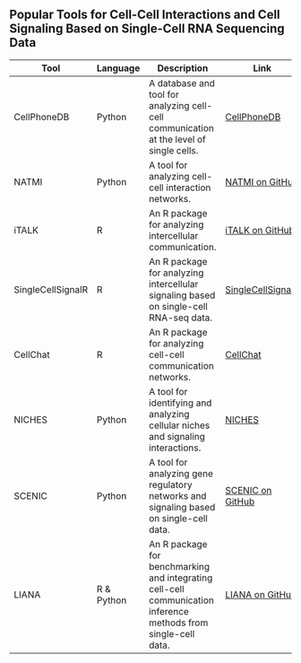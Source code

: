 ## Popular Tools for Cell-Cell Interactions and Cell Signaling Based on Single-Cell RNA Sequencing Data

| Tool             | Language       | Description                                                                                   | Link                                                              |
|------------------|----------------|-----------------------------------------------------------------------------------------------|-------------------------------------------------------------------|
| CellPhoneDB      | Python         | A database and tool for analyzing cell-cell communication at the level of single cells.       | [CellPhoneDB](https://www.cellphonedb.org/)                       |
| NATMI            | Python         | A tool for analyzing cell-cell interaction networks.                                          | [NATMI on GitHub](https://github.com/forrest-lab/NATMI)           |
| iTALK            | R              | An R package for analyzing intercellular communication.                                       | [iTALK on GitHub](https://github.com/Coolgenome/iTALK)            |
| SingleCellSignalR| R              | An R package for analyzing intercellular signaling based on single-cell RNA-seq data.         | [SingleCellSignalR](https://github.com/SysFate/SingleCellSignalR) |
| CellChat         | R              | An R package for analyzing cell-cell communication networks.                                  | [CellChat](https://github.com/jinworks/CellChat)                  |
| NICHES           | Python         | A tool for identifying and analyzing cellular niches and signaling interactions.              | [NICHES](https://github.com/kirbyju/NICHES)                       |
| SCENIC           | Python         | A tool for analyzing gene regulatory networks and signaling based on single-cell data.        | [SCENIC on GitHub](https://github.com/aertslab/SCENIC)            |
| LIANA        | R & Python             | An R package for benchmarking and integrating cell-cell communication inference methods from single-cell data. | [LIANA on GitHub](https://github.com/saeyslab/LIANA)              |
